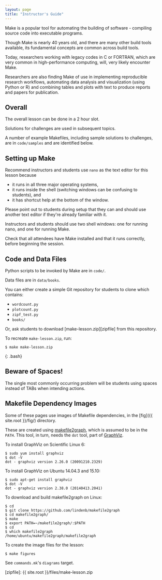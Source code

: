 ```yaml
---
layout: page
title: "Instructor's Guide"
---
```


Make is a popular tool for automating the building of software -
compiling source code into executable programs.

Though Make is nearly 40 years old, and there are many other build
tools available, its fundamental concepts are common across build
tools.

Today, researchers working with legacy codes in C or FORTRAN, which
are very common in high-performance computing, will, very likely
encounter Make.

Researchers are also finding Make of use in implementing reproducible
research workflows, automating data analysis and visualization (using
Python or R) and combining tables and plots with text to produce
reports and papers for publication.

## Overall

The overall lesson can be done in a 2 hour slot.

Solutions for challenges are used in subsequent topics.

A number of example Makefiles, including sample solutions to
challenges, are in `code/samples` and are identified below.

## Setting up Make

Recommend instructors and students use `nano` as the text editor for
this lesson because

* it runs in all three major operating systems,
* it runs inside the shell (switching windows can be confusing to
  students), and
* it has shortcut help at the bottom of the window.

Please point out to students during setup that they can and should use
another text editor if they're already familiar with it.

Instructors and students should use two shell windows: one for running
nano, and one for running Make.

Check that all attendees have Make installed and that it runs
correctly, before beginning the session.

## Code and Data Files

Python scripts to be invoked by Make are in `code/`.

Data files are in `data/books`.

You can either create a simple Git repository for students to clone
which contains:

* `wordcount.py`
* `plotcount.py`
* `zipf_test.py`
* `books/`

Or, ask students to download
[make-lesson.zip][zipfile] from this repository.

To recreate `make-lesson.zip`, run:

~~~
$ make make-lesson.zip
~~~
{: .bash}

## Beware of Spaces!

The single most commonly occurring problem will be students using
spaces instead of TABs when intending actions.

## Makefile Dependency Images

Some of these pages use images of Makefile dependencies, in the [fig]({{ site.root }}/fig/) directory.

These are created using [makefile2graph][makefile2graph],
which is assumed to be in the `PATH`.
This tool, in turn, needs the `dot` tool, part of [GraphViz][graphviz].

To install GraphViz on Scientific Linux 6:

~~~
$ sudo yum install graphviz
$ dot -V
dot - graphviz version 2.26.0 (20091210.2329)
~~~

To install GraphViz on Ubuntu 14.04.3 and 15.10:

~~~
$ sudo apt-get install graphviz
$ dot -V
dot - graphviz version 2.38.0 (20140413.2041)
~~~

To download and build makefile2graph on Linux:

~~~
$ cd
$ git clone https://github.com/lindenb/makefile2graph
$ cd makefile2graph/
$ make
$ export PATH=~/makefile2graph/:$PATH
$ cd
$ which makefile2graph
/home/ubuntu/makefile2graph/makefile2graph
~~~

To create the image files for the lesson:

~~~
$ make figures
~~~

See `commands.mk`'s `diagrams` target.

[graphviz]: http://www.graphviz.org/
[lesson-example]: https://github.com/swcarpentry/lesson-example/
[makefile2graph]: https://github.com/lindenb/makefile2graph
[zipfile]: {{ site.root }}/files/make-lesson.zip

